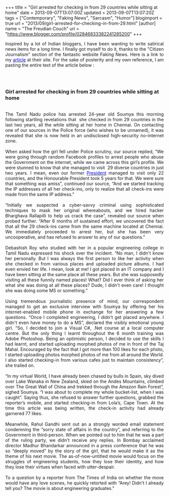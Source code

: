 +++
title = "Girl arrested for checking in from 29 countries while sitting at home"
date = 2013-09-07T13:07:00Z
updated = 2013-09-07T13:07:20Z
tags = ["Contemporary", "Faking News", "Sarcasm", "Humor"]
blogimport = true 
url = "2013/09/girl-arrested-for-checking-in-from-29.html"
[author]
	name = "The Freudian Couch"
	uri = "https://www.blogger.com/profile/02846833382241285200"
+++

<div dir="ltr" style="text-align: left;" trbidi="on">
<div style="text-align: justify;">
Inspired by a lot of Indian bloggers, I have been wanting to write satirical news items for a long time. I finally got myself to do it, thanks to the "Citizen Journalism" section of the fantastic website Faking News. Here is a link to my <a href="http://my.fakingnews.firstpost.com/2013/09/07/girl-arrested-for-checking-in-from-29-countries-while-sitting-at-home/" target="_blank"><span style="color: blue;">article</span></a>&nbsp;at their site. For the sake of posterity and my own reference, I am pasting the entire text of the article below :</div>
<h3 style="text-align: left;">
<br /></h3>
<h3 style="text-align: left;">
Girl arrested for checking in from 29 countries while sitting at home</h3>
<div style="text-align: justify;">
<br /></div>
<div style="text-align: justify;">
The Tamil Nadu police has arrested 24-year old Soumya this morning following startling revelations that &nbsp;she checked in from 29 countries in the last two years, all the while sitting at her home in Chennai. On contacting one of our sources in the Police force (who wishes to be unnamed), it was revealed that she is now held in an undisclosed high-security no-internet zone.&nbsp;</div>
<div style="text-align: justify;">
<br /></div>
<div style="text-align: justify;">
When asked how the girl fell under Police scrutiny, our source replied, “We were going through random Facebook profiles to arrest people who abuse the Government on the internet, while we came across this girl’s profile. We were stunned to know that she managed to visit &nbsp;29 diverse countries in just two years. I mean, even our former <a href="http://www.thehindu.com/news/national/pratibhas-foreign-trips-cost-nation-a-record-rs-205-crore/article3223692.ece" target="_blank"><span style="color: blue;">President</span></a> managed to visit only 22 countries, and the Honourable President took 5 years for that. We were sure that something was amiss”, continued our source, “And we started tracking the IP addresses of all her check-ins, only to realize that all check-ins were made from the same IP address.”</div>
<div style="text-align: justify;">
<br /></div>
<div style="text-align: justify;">
“Initially we suspected a cyber-savvy criminal using sophisticated techniques to mask her original whereabouts, and we hired hacker Bharghava Rallapilli to help us crack the case”, revealed our source when probed further. “After 6 months of sustained effort, we uncovered the fact that all the 29 check-ins came from the same machine located at Chennai. We immediately proceeded to arrest her, but she has been very uncooperative, and has refused to answer to any of our questions.”</div>
<div style="text-align: justify;">
<br /></div>
<div style="text-align: justify;">
Debashish Roy who studied with her in a popular engineering college in Tamil Nadu expressed his shock over the incident. “No man, I didn't know her personally. But I was always the first person to like her activity when she checked in from various places and uploaded picture albums. I had even envied her life. I mean, look at me! I got placed in an IT company and I have been sitting at the same place all these years. But she was supposedly visiting all these funnily named places! What? Did I ever think of asking her what she was doing at all these places? Dude, I didn't even care! I thought she was doing some MS or something.”</div>
<div style="text-align: justify;">
<br /></div>
<div style="text-align: justify;">
Using tremendous journalistic presence of mind, our correspondent managed to get an exclusive interview with Soumya by offering her his internet-enabled mobile phone in exchange for her answering a few questions. “Once I completed engineering, I didn't get placed anywhere. I didn't even have money to do a MS”, declared the visibly emotional young girl. “So, I decided to join a Visual C#, .Net course at a local computer centre. But the only thing I learnt throughout the 6 month training was Adobe Photoshop. Being an optimistic person, I decided to use the skills I had learnt, and started uploading morphed photos of me in front of the Taj Mahal. Encouraged by the fact that I got more than 100 likes for each photo, I started uploading photos morphed photos of me from all around the World. I also started checking-in from various cafes just to maintain consistency”, she trailed on.</div>
<div style="text-align: justify;">
<br /></div>
<div style="text-align: justify;">
“In my virtual World, I have already been chased by bulls in Spain, sky dived over Lake Wanaka in New Zealand, skied on the Andes Mountains, climbed over The Great Wall of China and trekked through the Amazon Rain Forest”, sighed Soumya. “I was about to complete my whole bucket-list, when I was caught”. Saying thus, she refused to answer further questions, grabbed the reporter’s mobile, and started checking-in from Lola’s, Cape Town. At the time this article was being written, the check-in activity had already garnered 77 likes.</div>
<div style="text-align: justify;">
<br /></div>
<div style="text-align: justify;">
Meanwhile, Rahul Gandhi sent out an a strongly worded email statement condemning the “sorry state of affairs in the country”, and referring to the Government in third-person. When we pointed out to him that he was a part of the ruling party, we didn't receive any replies. In Bombay acclaimed director Madhur Bhandarkar announced in a press conference that he was so “deeply moved” by the story of the girl, that he would make it as the theme of his next movie. The as-of-now-untitled movie would focus on the struggles of engineering students, how they lose their identity, and how they lose their virtues when faced with utter-despair.</div>
<div style="text-align: justify;">
<br /></div>
<div style="text-align: justify;">
To a question by a reporter from The Times of India on whether the move would have any love scenes, he quickly retorted with “Arey! Didn't I already tell you? The movie is about engineering graduates.”</div>
</div>

